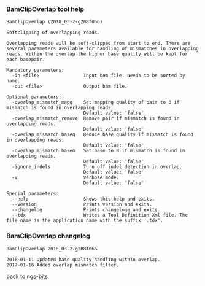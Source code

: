 ### BamClipOverlap tool help
	BamClipOverlap (2018_03-2-g208f066)
	
	Softclipping of overlapping reads.
	
	Overlapping reads will be soft-clipped from start to end. There are several parameters available for handling of mismatches in overlapping reads. Within the overlap the higher base quality will be kept for each basepair.
	
	Mandatory parameters:
	  -in <file>                Input bam file. Needs to be sorted by name.
	  -out <file>               Output bam file.
	
	Optional parameters:
	  -overlap_mismatch_mapq    Set mapping quality of pair to 0 if mismatch is found in overlapping reads.
	                            Default value: 'false'
	  -overlap_mismatch_remove  Remove pair if mismatch is found in overlapping reads.
	                            Default value: 'false'
	  -overlap_mismatch_baseq   Reduce base quality if mismatch is found in overlapping reads.
	                            Default value: 'false'
	  -overlap_mismatch_basen   Set base to N if mismatch is found in overlapping reads.
	                            Default value: 'false'
	  -ignore_indels            Turn off indel detection in overlap.
	                            Default value: 'false'
	  -v                        Verbose mode.
	                            Default value: 'false'
	
	Special parameters:
	  --help                    Shows this help and exits.
	  --version                 Prints version and exits.
	  --changelog               Prints changeloge and exits.
	  --tdx                     Writes a Tool Definition Xml file. The file name is the application name with the suffix '.tdx'.
	
### BamClipOverlap changelog
	BamClipOverlap 2018_03-2-g208f066
	
	2018-01-11 Updated base quality handling within overlap.
	2017-01-16 Added overlap mismatch filter.
[back to ngs-bits](https://github.com/imgag/ngs-bits)
